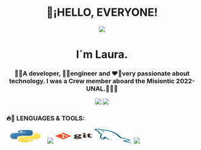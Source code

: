 <div id="header" align="center">
    <h1 align="center">👋¡HELLO, EVERYONE!</h2>
    <img src="https://media.giphy.com/media/l3V0dy1zzyjbYTQQM/giphy.gif" width="300" />
    <h1 align="center">I´m Laura.</h2>
    <h3 align="center"> 👩‍💻A developer, 👷‍♀️engineer and ❤️‍🔥very passionate about technology. I was a Crew member aboard the Misiontic 2022-UNAL.🚀👩‍🚀
    </h3>
    
    
<img width="100" src="https://user-images.githubusercontent.com/113802190/190931825-a9dd7e1e-e3ab-4437-9eac-95a333593b8a.png">
<img width="100" src="https://user-images.githubusercontent.com/113802190/190931582-3371fd7f-f303-4612-94aa-c851aedb156b.png">
    
<div align="left">
<h3> 🔥🔧 LENGUAGES & TOOLS:</h3>
<div>
    <img src="https://github.com/devicons/devicon/blob/master/icons/python/python-original.svg" title="Git" alt="Git"
    width="100" height="40"/>&nbsp;
    <img width="100" src="https://cdn-icons-png.flaticon.com/512/5968/5968282.png">
    <img src="https://github.com/devicons/devicon/blob/master/icons/git/git-original-wordmark.svg" title="Git" alt="Git"
    width="100" height="40"/>
    <img src="https://github.com/devicons/devicon/blob/master/icons/mysql/mysql-plain.svg" title="Git" alt="Git"
    width="100" height="40"/>
    <img width="100" src="https://user-images.githubusercontent.com/113802190/208328701-3f90135b-fcd2-4d6c-8b64-78bea5630529.png">
    </div>
</div>    
